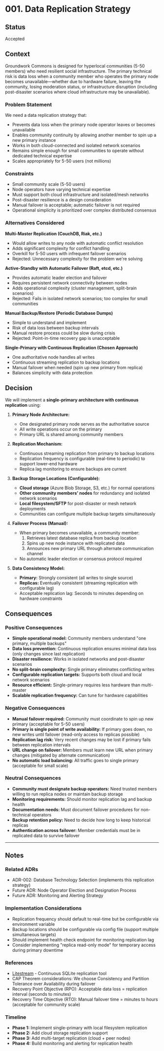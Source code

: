 # 001. Data Replication Strategy

## Status

Accepted

## Context

Groundwork Commons is designed for hyperlocal communities (5-50 members) who need resilient social infrastructure. The primary technical risk is data loss when a community member who operates the primary node becomes unavailable—whether due to hardware failure, leaving the community, losing moderation status, or infrastructure disruption (including post-disaster scenarios where cloud infrastructure may be unavailable).

### Problem Statement
We need a data replication strategy that:
- Prevents data loss when the primary node operator leaves or becomes unavailable
- Enables community continuity by allowing another member to spin up a new primary instance
- Works in both cloud-connected and isolated network scenarios
- Remains simple enough for small communities to operate without dedicated technical expertise
- Scales appropriately for 5-50 users (not millions)

### Constraints
- Small community scale (5-50 users)
- Node operators have varying technical expertise
- Must support both cloud infrastructure and isolated/mesh networks
- Post-disaster resilience is a design consideration
- Manual failover is acceptable; automatic failover is not required
- Operational simplicity is prioritized over complex distributed consensus

### Alternatives Considered

**Multi-Master Replication (CouchDB, Riak, etc.)**
- Would allow writes to any node with automatic conflict resolution
- Adds significant complexity for conflict handling
- Overkill for 5-50 users with infrequent failover scenarios
- Rejected: Unnecessary complexity for the problem we're solving

**Active-Standby with Automatic Failover (Raft, etcd, etc.)**
- Provides automatic leader election and failover
- Requires persistent network connectivity between nodes
- Adds operational complexity (cluster management, split-brain scenarios)
- Rejected: Fails in isolated network scenarios; too complex for small communities

**Manual Backup/Restore (Periodic Database Dumps)**
- Simple to understand and implement
- Risk of data loss between backup intervals
- Manual restore process could be slow during crisis
- Rejected: Point-in-time recovery gap is unacceptable

**Single-Primary with Continuous Replication (Chosen Approach)**
- One authoritative node handles all writes
- Continuous streaming replication to backup locations
- Manual failover when needed (spin up new primary from replica)
- Balances simplicity with data protection

## Decision

We will implement a **single-primary architecture with continuous replication** using:

1. **Primary Node Architecture:**
   - One designated primary node serves as the authoritative source
   - All write operations occur on the primary
   - Primary URL is shared among community members

2. **Replication Mechanism:**
   - Continuous streaming replication from primary to backup locations
   - Replication frequency is configurable (real-time to periodic) to support lower-end hardware
   - Replica lag monitoring to ensure backups are current

3. **Backup Storage Locations (Configurable):**
   - **Cloud storage** (Azure Blob Storage, S3, etc.) for normal operations
   - **Other community members' nodes** for redundancy and isolated network scenarios
   - **Local filesystem/SFTP** for post-disaster or mesh network deployments
   - Communities can configure multiple backup targets simultaneously

4. **Failover Process (Manual):**
   - When primary becomes unavailable, a community member:
     1. Retrieves latest database replica from backup location
     2. Spins up new node instance with replicated data
     3. Announces new primary URL through alternate communication channel
   - No automatic leader election or consensus protocol required

5. **Data Consistency Model:**
   - **Primary:** Strongly consistent (all writes to single source)
   - **Replicas:** Eventually consistent (streaming replication with configurable lag)
   - Acceptable replication lag: Seconds to minutes depending on hardware constraints

## Consequences

### Positive Consequences

- **Simple operational model:** Community members understand "one primary, multiple backups"
- **Data loss prevention:** Continuous replication ensures minimal data loss (only changes since last replication)
- **Disaster resilience:** Works in isolated networks and post-disaster scenarios
- **No split-brain complexity:** Single primary eliminates conflicting writes
- **Configurable replication targets:** Supports both cloud and local network scenarios
- **Resource efficient:** Single-primary requires less hardware than multi-master
- **Scalable replication frequency:** Can tune for hardware capabilities

### Negative Consequences

- **Manual failover required:** Community must coordinate to spin up new primary (acceptable for 5-50 users)
- **Primary is single point of write availability:** If primary goes down, no new writes until failover (read-only access to replicas possible)
- **Replication lag risk:** Very recent changes may be lost if primary fails between replication intervals
- **URL change on failover:** Members must learn new URL when primary changes (mitigated by alternate communication)
- **No automatic load balancing:** All traffic goes to single primary (acceptable for small scale)

### Neutral Consequences

- **Community must designate backup operators:** Need trusted members willing to run replica nodes or maintain backup storage
- **Monitoring requirements:** Should monitor replication lag and backup health
- **Documentation needs:** Must document failover procedures for non-technical operators
- **Backup retention policy:** Need to decide how long to keep historical replicas
- **Authentication across failover:** Member credentials must be in replicated data to survive failover

---

## Notes

### Related ADRs
- ADR-002: Database Technology Selection (implements this replication strategy)
- Future ADR: Node Operator Election and Designation Process
- Future ADR: Monitoring and Alerting Strategy

### Implementation Considerations
- Replication frequency should default to real-time but be configurable via environment variable
- Backup locations should be configurable via config file (support multiple simultaneous targets)
- Should implement health check endpoint for monitoring replication lag
- Consider implementing "replica read-only mode" for temporary access during primary downtime

### References
- [Litestream](https://litestream.io/) - Continuous SQLite replication tool
- CAP Theorem considerations: We choose Consistency and Partition Tolerance over Availability during failover
- Recovery Point Objective (RPO): Acceptable data loss = replication interval (seconds to minutes)
- Recovery Time Objective (RTO): Manual failover time = minutes to hours (acceptable for community scale)

### Timeline
- **Phase 1:** Implement single-primary with local filesystem replication
- **Phase 2:** Add cloud storage replication support
- **Phase 3:** Add multi-target replication (cloud + peer nodes)
- **Phase 4:** Build monitoring and alerting for replication health